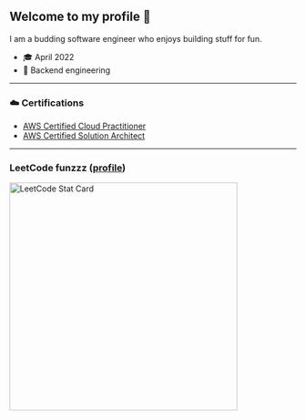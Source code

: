 ## Welcome to my profile 👋
I am a budding software engineer who enjoys building stuff for fun.

- :mortar_board: April 2022
- :dart: Backend engineering

---
### :cloud: Certifications
- [AWS Certified Cloud Practitioner](https://www.credly.com/badges/affc0b27-64f4-4c88-b43e-fca06b792b1e?source=linked_in_profile)
- [AWS Certified Solution Architect](https://www.credly.com/badges/40394442-9eed-42ed-80c8-deac264b8919?source=linked_in_profile)

---
### LeetCode funzzz ([profile](https://leetcode.com/Ritmol/))
<a href="https://github.com/KnlnKS/leetcode-stats">
  <img alt="LeetCode Stat Card" src="https://apu5rh8gxk.execute-api.us-east-1.amazonaws.com/default/leetcode-stats?username=ritmol" width="400"/>
</a>
